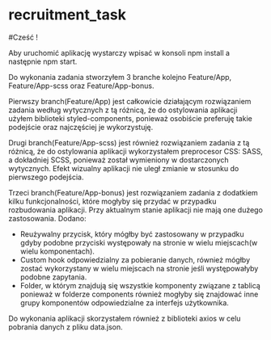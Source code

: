 # recruitment_task

#Cześć ! 

Aby uruchomić aplikację wystarczy wpisać w konsoli npm install a następnie npm start.

Do wykonania zadania stworzyłem 3 branche kolejno Feature/App, Feature/App-scss oraz Feature/App-bonus.

Pierwszy branch(Feature/App) jest całkowicie działającym rozwiązaniem zadania według wytycznych z tą różnicą, że do ostylowania aplikacji użyłem biblioteki 
styled-components, ponieważ osobiście preferuję takie podejście oraz najczęściej je wykorzystuję.

Drugi branch(Feature/App-scss) jest również rozwiązaniem zadania z tą różnicą, że do ostylowania aplikacji wykorzystałem preprocesor CSS: SASS, a dokładniej SCSS,
ponieważ został wymieniony w dostarczonych wytycznych. Efekt wizualny aplikacji nie uległ zmianie w stosunku do pierwszego podejścia.

Trzeci branch(Feature/App-bonus) jest rozwiązaniem zadania z dodatkiem kilku funkcjonalności, które mogłyby się przydać w przypadku rozbudowania aplikacji. Przy 
aktualnym stanie aplikacji nie mają one dużego zastosowania. 
Dodano: 
- Reużywalny przycisk, który mógłby być zastosowany w przypadku gdyby podobne przyciski występowały na stronie w wielu miejscach(w wielu komponentach).
- Custom hook odpowiedzialny za pobieranie danych, również mógłby zostać wykorzystany w wielu miejscach na stronie jeśli występowałyby podobne zapytania.
- Folder, w którym znajdują się wszystkie komponenty związane z tablicą ponieważ w folderze components również mogłyby się znajdować inne grupy komponentów
  odpowiedzialne za interfejs użytkownika.
  
 Do wykonania aplikacji skorzystałem również z biblioteki axios w celu pobrania danych z pliku data.json.
